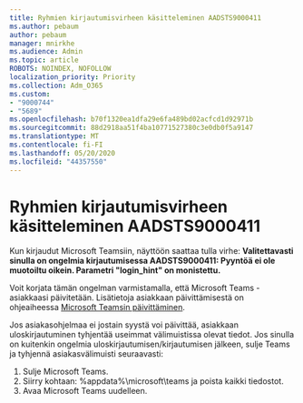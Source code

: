 ```yaml
---
title: Ryhmien kirjautumisvirheen käsitteleminen AADSTS9000411
ms.author: pebaum
author: pebaum
manager: mnirkhe
ms.audience: Admin
ms.topic: article
ROBOTS: NOINDEX, NOFOLLOW
localization_priority: Priority
ms.collection: Adm_O365
ms.custom:
- "9000744"
- "5689"
ms.openlocfilehash: b70f1320ea1dfa29e6fa489bd02acfcd1d92971b
ms.sourcegitcommit: 88d2918aa51f4ba10771527380c3e0db0f5a9147
ms.translationtype: MT
ms.contentlocale: fi-FI
ms.lasthandoff: 05/20/2020
ms.locfileid: "44357550"
---
```

# <a name="addressing-teams-sign-in-error-aadsts9000411"></a>Ryhmien kirjautumisvirheen käsitteleminen AADSTS9000411

Kun kirjaudut Microsoft Teamsiin, näyttöön saattaa tulla virhe: **Valitettavasti sinulla on ongelmia kirjautumisessa AADSTS9000411: Pyyntöä ei ole muotoiltu oikein. Parametri "login_hint" on monistettu.**

Voit korjata tämän ongelman varmistamalla, että Microsoft Teams -asiakkaasi päivitetään. Lisätietoja asiakkaan päivittämisestä on ohjeaiheessa [Microsoft Teamsin päivittäminen](https://support.office.com/article/Update-Microsoft-Teams-535a8e4b-45f0-4f6c-8b3d-91bca7a51db1).

Jos asiakasohjelmaa ei jostain syystä voi päivittää, asiakkaan uloskirjautuminen tyhjentää useimmat välimuistissa olevat tiedot. Jos sinulla on kuitenkin ongelmia uloskirjautumisen/kirjautumisen jälkeen, sulje Teams ja tyhjennä asiakasvälimuisti seuraavasti:
1. Sulje Microsoft Teams.
2. Siirry kohtaan: %appdata%\microsoft\teams ja poista kaikki tiedostot.
3. Avaa Microsoft Teams uudelleen.
